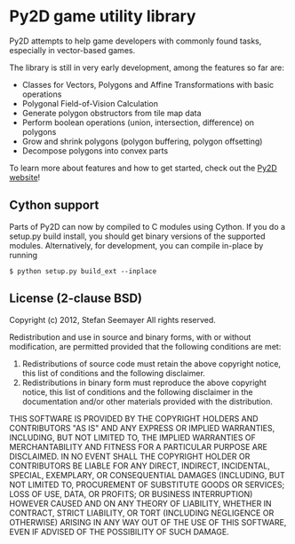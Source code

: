Py2D game utility library
=========================

Py2D attempts to help game developers with commonly found tasks, especially in vector-based games.

The library is still in very early development, among the features so far are:

* Classes for Vectors, Polygons and Affine Transformations with basic operations
* Polygonal Field-of-Vision Calculation
* Generate polygon obstructors from tile map data
* Perform boolean operations (union, intersection, difference) on polygons
* Grow and shrink polygons (polygon buffering, polygon offsetting)
* Decompose polygons into convex parts

To learn more about features and how to get started, check out the [Py2D website](http://sseemayer.github.com/Py2D)!


Cython support
--------------
Parts of Py2D can now by compiled to C modules using Cython. If you do a setup.py build install, 
you should get binary versions of the supported modules. Alternatively, for development, you can 
compile in-place by running

	$ python setup.py build_ext --inplace


License (2-clause BSD)
----------------------

Copyright (c) 2012, Stefan Seemayer
All rights reserved.

Redistribution and use in source and binary forms, with or without modification, are permitted provided that the following conditions are met:

 1. Redistributions of source code must retain the above copyright notice, this list of conditions and the following disclaimer.
 2. Redistributions in binary form must reproduce the above copyright notice, this list of conditions and the following disclaimer in the documentation and/or other materials provided with the distribution.

THIS SOFTWARE IS PROVIDED BY THE COPYRIGHT HOLDERS AND CONTRIBUTORS "AS IS" AND ANY EXPRESS OR IMPLIED WARRANTIES, INCLUDING, BUT NOT LIMITED TO, THE IMPLIED WARRANTIES OF MERCHANTABILITY AND FITNESS FOR A PARTICULAR PURPOSE ARE DISCLAIMED. IN NO EVENT SHALL THE COPYRIGHT HOLDER OR CONTRIBUTORS BE LIABLE FOR ANY DIRECT, INDIRECT, INCIDENTAL, SPECIAL, EXEMPLARY, OR CONSEQUENTIAL DAMAGES (INCLUDING, BUT NOT LIMITED TO, PROCUREMENT OF SUBSTITUTE GOODS OR SERVICES; LOSS OF USE, DATA, OR PROFITS; OR BUSINESS INTERRUPTION) HOWEVER CAUSED AND ON ANY THEORY OF LIABILITY, WHETHER IN CONTRACT, STRICT LIABILITY, OR TORT (INCLUDING NEGLIGENCE OR OTHERWISE) ARISING IN ANY WAY OUT OF THE USE OF THIS SOFTWARE, EVEN IF ADVISED OF THE POSSIBILITY OF SUCH DAMAGE.
